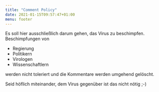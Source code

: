 ```yaml
---
title: "Comment Policy"
date: 2021-01-15T09:57:47+01:00
menu: footer
---
```

Es soll hier ausschließlich darum gehen, das Virus zu beschimpfen. Beschimpfungen von

* Regierung
* Politikern
* Virologen
* Wissenschaftlern

werden nicht toleriert und die Kommentare werden umgehend gelöscht.

Seid höflich miteinander, dem Virus gegenüber ist das nicht nötig ;-)